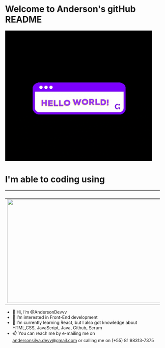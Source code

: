# Welcome to Anderson's gitHub README

![Hello World!](https://github.com/AndersonDevv/ReadMe/blob/main/hellowWorld.gif)

# I'm able to coding using 
Front-End | Backend 
------------ | -------------
<img src="https://github.com/AndersonDevvv/readMe/blob/main/frontEnd.png" width="1320" height="337">| <img src="https://github.com/AndersonDevvv/readMe/blob/main/JavaPostgress.png" width="1000" height="300">

- 👋 Hi, I’m @AndersonDevvv
- 👀 I’m interested in Front-End development 
- 🌱 I’m currently learning React, but I also got knowledge about HTML,CSS, JavaScript, Java, Github, Scrum
- 📫 You can reach me by e-mailing me on andersonsilva.devv@gmail.com or calling me on (+55) 81 98313-7375


<!---
AndersonDevvv/AndersonDevvv is a ✨ special ✨ repository because its `README.md` (this file) appears on your GitHub profile.
You can click the Preview link to take a look at your changes.
Created by Anderson Silva using https://guides.github.com/features/mastering-markdown/
--->
